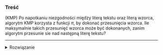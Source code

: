 ### Treść
(KMP)
Po napotkaniu niezgodności między literą tekstu oraz literą wzorca, algorytm KMP korzysta z funkcji $\pi$, by dokonać przesunięcia wzorca. Ile maksymalnie takich przesunięć wzorca może być dokonanych, zanim algorytm przesunie sie nad następną literę tekstu?

------
<details><summary>Rozwiązanie</summary>
<p>
